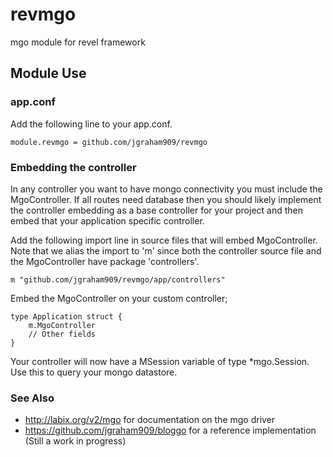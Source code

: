 revmgo
======

mgo module for revel framework

## Module Use

### app.conf

Add the following line to your app.conf.

    module.revmgo = github.com/jgraham909/revmgo

### Embedding the controller

In any controller you want to have mongo connectivity you must include the 
MgoController. If all routes need database then you should likely implement the
controller embedding as a base controller for your project and then embed that
your application specific controller.

Add the following import line in source files that will embed MgoController. Note that
we alias the import to 'm' since both the controller source file and the MgoController
have package 'controllers'.

    m "github.com/jgraham909/revmgo/app/controllers"

Embed the MgoController on your custom controller;

    type Application struct {
  		m.MgoController
  		// Other fields
  	}


Your controller will now have a MSession variable of type *mgo.Session. Use this
to query your mongo datastore. 

### See Also

*  http://labix.org/v2/mgo for documentation on the mgo driver
*  https://github.com/jgraham909/bloggo for a reference implementation (Still a work in progress)
